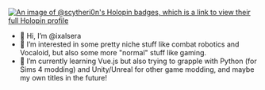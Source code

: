 [![An image of @scytheri0n's Holopin badges, which is a link to view their full Holopin profile](https://holopin.me/scytheri0n)](https://holopin.io/@scytheri0n)

- 👋 Hi, I’m @ixalsera
- 👀 I’m interested in some pretty niche stuff like combat robotics and Vocaloid, but also some more "normal" stuff like gaming.
- 🌱 I’m currently learning Vue.js but also trying to grapple with Python (for Sims 4 modding) and Unity/Unreal for other game modding, and maybe my own titles in the future!
<!---
- 💞️ I’m looking to collaborate on ...
- 📫 How to reach me ...


ixalsera/ixalsera is a ✨ special ✨ repository because its `README.md` (this file) appears on your GitHub profile.
You can click the Preview link to take a look at your changes.
--->
